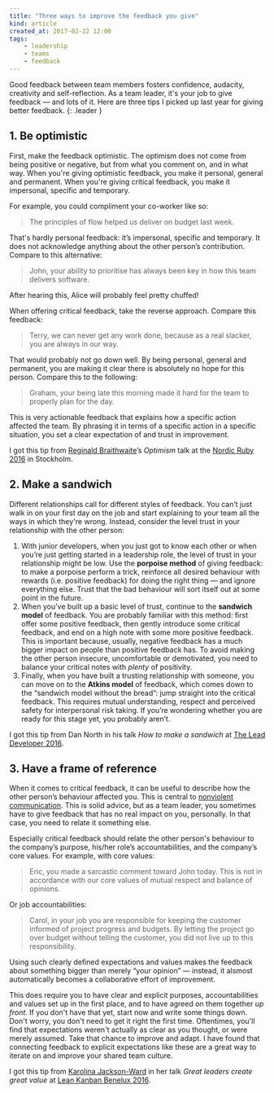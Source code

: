 ```yaml
---
title: "Three ways to improve the feedback you give"
kind: article
created_at: 2017-02-22 12:00
tags:
    - leadership
    - teams
    - feedback
---
```

Good feedback between team members fosters confidence, audacity, creativity and
self-reflection. As a team leader, it's your job to give feedback — and lots of
it. Here are three tips I picked up last year for giving better feedback.
{: .leader }

## 1. Be optimistic

First, make the feedback optimistic. The optimism does not come from being
positive or negative, but from what you comment on, and in what way. When you're
giving optimistic feedback, you make it personal, general and permanent. When
you're giving critical feedback, you make it impersonal, specific and temporary.

For example, you could compliment your co-worker like so:

> The principles of flow helped us deliver on budget last week.

That's hardly personal feedback: it’s impersonal, specific and temporary. It
does not acknowledge anything about the other person’s contribution. Compare to
this alternative:

> John, your ability to prioritise has always been key in how this team
> delivers software.

After hearing this, Alice will probably feel pretty chuffed!

When offering critical feedback, take the reverse approach. Compare this
feedback:

> Terry, we can never get any work done, because as a real slacker, you are
> always in our way.

That would probably not go down well. By being personal, general and permanent,
you are making it clear there is absolutely no hope for this person. Compare
this to the following:

> Graham, your being late this morning made it hard for the team to properly plan
> for the day.

This is very actionable feedback that explains how a specific action affected
the team. By phrasing it in terms of a specific action in a specific situation,
you set a clear expectation of and trust in improvement.

I got this tip from [Reginald Braithwaite][]’s _Optimism_ talk at
the [Nordic Ruby 2016][] in Stockholm.

## 2. Make a sandwich

Different relationships call for different styles of feedback. You can’t just
walk in on your first day on the job and start explaining to your team all the
ways in which they're wrong. Instead, consider the level trust in your
relationship with the other person:

1. With junior developers, when you just got to know each other or when you’re
   just getting started in a leadership role, the level of trust in your
   relationship might be low. Use the **porpoise method** of giving feedback: to
   make a porpoise perform a trick, reinforce all desired behaviour with rewards
   (i.e. positive feedback) for doing the right thing — and ignore everything
   else. Trust that the bad behaviour will sort itself out at some point in the
   future.
2. When you’ve built up a basic level of trust, continue to the **sandwich
   model** of feedback. You are probably familiar with this method: first offer
   some positive feedback, then gently introduce some critical feedback, and end
   on a high note with some more positive feedback. This is important because,
   usually, negative feedback has a much bigger impact on people than positive
   feedback has. To avoid making the other person insecure, uncomfortable or
   demotivated, you need to balance your critical notes with _plenty_ of
   positivity.
3. Finally, when you have built a trusting relationship with someone, you can
   move on to the **Atkins model** of feedback, which comes down to the
   “sandwich model without the bread”: jump straight into the critical
   feedback. This requires mutual understanding, respect and perceived safety
   for interpersonal risk taking. If you’re wondering whether you are ready for
   this stage yet, you probably aren’t.

I got this tip from Dan North in his talk _How to make a sandwich_
at [The Lead Developer 2016][].

## 3. Have a frame of reference

When it comes to critical feedback, it can be useful to describe how the other
person’s behaviour affected you. This is central
to [nonviolent communication][]. This is solid advice, but as a team leader, you
sometimes have to give feedback that has no real impact on you, personally. In
that case, you need to relate it something else.

Especially critical feedback should relate the other person's behaviour to the
company’s purpose, his/her role’s accountabilities, and the company’s core
values. For example, with core values:

> Eric, you made a sarcastic comment toward John today. This is not in accordance
> with our core values of mutual respect and balance of opinions.

Or job accountabilities:

> Carol, in your job you are responsible for keeping the customer informed of
> project progress and budgets. By letting the project go over budget without
> telling the customer, you did not live up to this responsibility.

Using such clearly defined expectations and values makes the feedback about
something bigger than merely “your opinion” &mdash; instead, it alsmost
automatically becomes a collaborative effort of improvement.

This does require you to have clear and explicit purposes, accountabilities and
values set up in the first place, and to have agreed on them together _up
front_. If you don't have that yet, start now and write some things down. Don't
worry, you don't need to get it right the first time. Oftentimes, you'll find
that expectations weren't actually as clear as you thought, or were merely
assumed. Take that chance to improve and adapt. I have found that connecting
feedback to explicit expectations like these are a great way to iterate on and
improve your shared team culture.

I got this tip from [Karolina Jackson-Ward][] in her talk _Great leaders create
great value_ at [Lean Kanban Benelux 2016][].

[The Lead Developer 2016]: http://2016.theleaddeveloper.com
[Lean Kanban Benelux 2016]: http://lkbx16.leankanban.com
[Nordic Ruby 2016]: http://www.nordicruby.org
[Reginald Braithwaite]: http://raganwald.com
[Karolina Jackson-Ward]: https://www.slideshare.net/merv/karolina-jacksonward
[Dan North]: https://dannorth.net
[nonviolent communication]: https://en.wikipedia.org/wiki/Nonviolent_Communication
